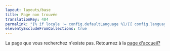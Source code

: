 ```yaml
---
layout: layouts/base
title: Page non trouvée
translationKey: 404
permalink: "{% if locale != config.defaultLanguage %}/{{ config.languages[locale].slug }}{% endif %}/404.html"
eleventyExcludeFromCollections: true
---
```

La page que vous recherchez n'existe pas. Retournez à la [page d'accueil?](/fr/)
